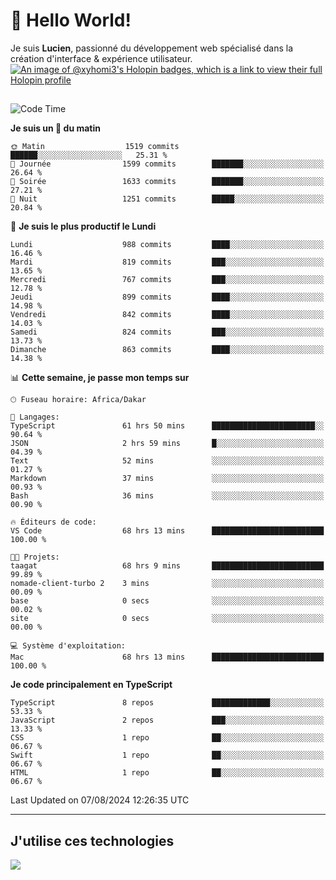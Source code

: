 # 👋 Hello World!

Je suis **Lucien**, passionné du développement web spécialisé dans la création d'interface & expérience utilisateur.
[![An image of @xyhomi3's Holopin badges, which is a link to view their full Holopin profile](https://holopin.me/xyhomi3)](https://holopin.io/@xyhomi3)

##

<!--START_SECTION:waka-->
![Code Time](http://img.shields.io/badge/Code%20Time-1%2C720%20hrs%2024%20mins-blue)

**Je suis un 🐤 du matin** 

```text
🌞 Matin                  1519 commits        ██████░░░░░░░░░░░░░░░░░░░   25.31 % 
🌆 Journée                1599 commits        ███████░░░░░░░░░░░░░░░░░░   26.64 % 
🌃 Soirée                 1633 commits        ███████░░░░░░░░░░░░░░░░░░   27.21 % 
🌙 Nuit                   1251 commits        █████░░░░░░░░░░░░░░░░░░░░   20.84 % 
```
📅 **Je suis le plus productif le Lundi** 

```text
Lundi                    988 commits         ████░░░░░░░░░░░░░░░░░░░░░   16.46 % 
Mardi                    819 commits         ███░░░░░░░░░░░░░░░░░░░░░░   13.65 % 
Mercredi                 767 commits         ███░░░░░░░░░░░░░░░░░░░░░░   12.78 % 
Jeudi                    899 commits         ████░░░░░░░░░░░░░░░░░░░░░   14.98 % 
Vendredi                 842 commits         ████░░░░░░░░░░░░░░░░░░░░░   14.03 % 
Samedi                   824 commits         ███░░░░░░░░░░░░░░░░░░░░░░   13.73 % 
Dimanche                 863 commits         ████░░░░░░░░░░░░░░░░░░░░░   14.38 % 
```


📊 **Cette semaine, je passe mon temps sur** 

```text
🕑︎ Fuseau horaire: Africa/Dakar

💬 Langages: 
TypeScript               61 hrs 50 mins      ███████████████████████░░   90.64 % 
JSON                     2 hrs 59 mins       █░░░░░░░░░░░░░░░░░░░░░░░░   04.39 % 
Text                     52 mins             ░░░░░░░░░░░░░░░░░░░░░░░░░   01.27 % 
Markdown                 37 mins             ░░░░░░░░░░░░░░░░░░░░░░░░░   00.93 % 
Bash                     36 mins             ░░░░░░░░░░░░░░░░░░░░░░░░░   00.90 % 

🔥 Éditeurs de code: 
VS Code                  68 hrs 13 mins      █████████████████████████   100.00 % 

🐱‍💻 Projets: 
taagat                   68 hrs 9 mins       █████████████████████████   99.89 % 
nomade-client-turbo 2    3 mins              ░░░░░░░░░░░░░░░░░░░░░░░░░   00.09 % 
base                     0 secs              ░░░░░░░░░░░░░░░░░░░░░░░░░   00.02 % 
site                     0 secs              ░░░░░░░░░░░░░░░░░░░░░░░░░   00.00 % 

💻 Système d'exploitation: 
Mac                      68 hrs 13 mins      █████████████████████████   100.00 % 
```

**Je code principalement en TypeScript** 

```text
TypeScript               8 repos             █████████████░░░░░░░░░░░░   53.33 % 
JavaScript               2 repos             ███░░░░░░░░░░░░░░░░░░░░░░   13.33 % 
CSS                      1 repo              ██░░░░░░░░░░░░░░░░░░░░░░░   06.67 % 
Swift                    1 repo              ██░░░░░░░░░░░░░░░░░░░░░░░   06.67 % 
HTML                     1 repo              ██░░░░░░░░░░░░░░░░░░░░░░░   06.67 % 
```




 Last Updated on 07/08/2024 12:26:35 UTC
<!--END_SECTION:waka-->
---

## J'utilise ces technologies

<p align="left">
  <a href="https://skillicons.dev">
    <img src="https://skillicons.dev/icons?i=ts,js,md,scss,tailwind,react,docker,express,astro,vite,nextjs,vercel,figma,ableton" />
  </a>
</p>

